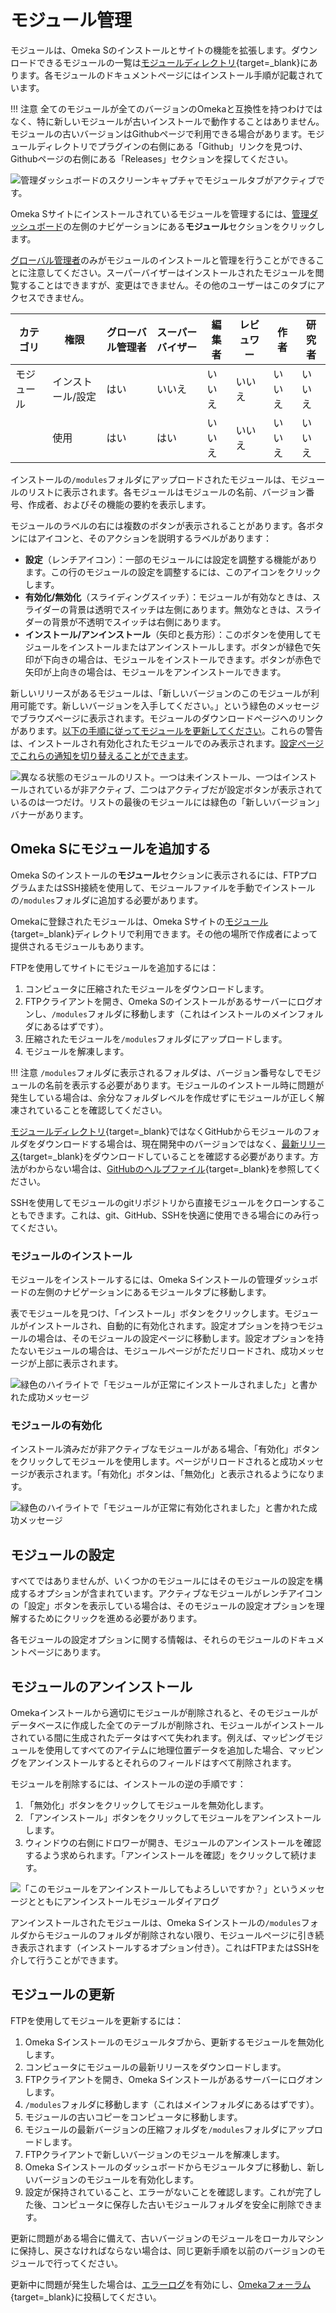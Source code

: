 # モジュール管理

モジュールは、Omeka Sのインストールとサイトの機能を拡張します。ダウンロードできるモジュールの一覧は[モジュールディレクトリ](https://omeka.org/s/modules/){target=_blank}にあります。各モジュールのドキュメントページにはインストール手順が記載されています。

!!! 注意
    全てのモジュールが全てのバージョンのOmekaと互換性を持つわけではなく、特に新しいモジュールが古いインストールで動作することはありません。モジュールの古いバージョンはGithubページで利用できる場合があります。モジュールディレクトリでプラグインの右側にある「Github」リンクを見つけ、Githubページの右側にある「Releases」セクションを探してください。

![管理ダッシュボードのスクリーンキャプチャでモジュールタブがアクティブです。](modulesfiles/modules_browse.png)

Omeka Sサイトにインストールされているモジュールを管理するには、[管理ダッシュボード](../admin-dashboard.md)の左側のナビゲーションにある**モジュール**セクションをクリックします。

[グローバル管理者](../admin/users.md)のみがモジュールのインストールと管理を行うことができることに注意してください。スーパーバイザーはインストールされたモジュールを閲覧することはできますが、変更はできません。その他のユーザーはこのタブにアクセスできません。

| カテゴリ | 権限 | グローバル管理者 | スーパーバイザー | 編集者 | レビュワー | 作者 | 研究者 |
|-----|-----|---|---|---|---|---|---|
| モジュール | インストール/設定 | はい | いいえ | いいえ | いいえ | いいえ | いいえ |
|  | 使用 | はい | はい | いいえ | いいえ | いいえ | いいえ |

インストールの`/modules`フォルダにアップロードされたモジュールは、モジュールのリストに表示されます。各モジュールはモジュールの名前、バージョン番号、作成者、およびその機能の要約を表示します。

モジュールのラベルの右には複数のボタンが表示されることがあります。各ボタンにはアイコンと、そのアクションを説明するラベルがあります：

- **設定**（レンチアイコン）：一部のモジュールには設定を調整する機能があります。この行のモジュールの設定を調整するには、このアイコンをクリックします。
- **有効化/無効化**（スライディングスイッチ）：モジュールが有効なときは、スライダーの背景は透明でスイッチは左側にあります。無効なときは、スライダーの背景が不透明でスイッチは右側にあります。
- **インストール/アンインストール**（矢印と長方形）：このボタンを使用してモジュールをインストールまたはアンインストールします。ボタンが緑色で矢印が下向きの場合は、モジュールをインストールできます。ボタンが赤色で矢印が上向きの場合は、モジュールをアンインストールできます。

新しいリリースがあるモジュールは、「新しいバージョンのこのモジュールが利用可能です。新しいバージョンを入手してください。」という緑色のメッセージでブラウズページに表示されます。モジュールのダウンロードページへのリンクがあります。[以下の手順に従ってモジュールを更新してください](#モジュールの更新)。これらの警告は、インストールされ有効化されたモジュールでのみ表示されます。[設定ページでこれらの通知を切り替えることができます](../admin/settings.md#general)。

![異なる状態のモジュールのリスト。一つは未インストール、一つはインストールされているが非アクティブ、二つはアクティブだが設定ボタンが表示されているのは一つだけ。リストの最後のモジュールには緑色の「新しいバージョン」バナーがあります。](modulesfiles/modules_updatemsg.png)

## Omeka Sにモジュールを追加する
Omeka Sのインストールの**モジュール**セクションに表示されるには、FTPプログラムまたはSSH接続を使用して、モジュールファイルを手動でインストールの`/modules`フォルダに追加する必要があります。

Omekaに登録されたモジュールは、Omeka Sサイトの[モジュール](https://omeka.org/s/modules/){target=_blank}ディレクトリで利用できます。その他の場所で作成者によって提供されるモジュールもあります。

FTPを使用してサイトにモジュールを追加するには：

1. コンピュータに圧縮されたモジュールをダウンロードします。
1. FTPクライアントを開き、Omeka Sのインストールがあるサーバーにログオンし、`/modules`フォルダに移動します（これはインストールのメインフォルダにあるはずです）。
1. 圧縮されたモジュールを`/modules`フォルダにアップロードします。
1. モジュールを解凍します。

!!! 注意
    `/modules`フォルダに表示されるフォルダは、バージョン番号なしでモジュールの名前を表示する必要があります。モジュールのインストール時に問題が発生している場合は、余分なフォルダレベルを作成せずにモジュールが正しく解凍されていることを確認してください。

[モジュールディレクトリ](https://omeka.org/s/modules/){target=_blank}ではなくGitHubからモジュールのフォルダをダウンロードする場合は、現在開発中のバージョンではなく、[最新リリース](https://help.github.com/en/articles/linking-to-releases){target=_blank}をダウンロードしていることを確認する必要があります。方法がわからない場合は、[GitHubのヘルプファイル](https://help.github.com/en){target=_blank}を参照してください。

SSHを使用してモジュールのgitリポジトリから直接モジュールをクローンすることもできます。これは、git、GitHub、SSHを快適に使用できる場合にのみ行ってください。

### モジュールのインストール
モジュールをインストールするには、Omeka Sインストールの管理ダッシュボードの左側のナビゲーションにあるモジュールタブに移動します。

表でモジュールを見つけ、「インストール」ボタンをクリックします。モジュールがインストールされ、自動的に有効化されます。設定オプションを持つモジュールの場合は、そのモジュールの設定ページに移動します。設定オプションを持たないモジュールの場合は、モジュールページがただリロードされ、成功メッセージが上部に表示されます。

![緑色のハイライトで「モジュールが正常にインストールされました」と書かれた成功メッセージ](modulesfiles/modules_insuccess.png)

### モジュールの有効化

インストール済みだが非アクティブなモジュールがある場合、「有効化」ボタンをクリックしてモジュールを使用します。ページがリロードされると成功メッセージが表示されます。「有効化」ボタンは、「無効化」と表示されるようになります。

![緑色のハイライトで「モジュールが正常に有効化されました」と書かれた成功メッセージ](modulesfiles/modules_acsuccess.png)

## モジュールの設定
すべてではありませんが、いくつかのモジュールにはそのモジュールの設定を構成するオプションが含まれています。アクティブなモジュールがレンチアイコンの「設定」ボタンを表示している場合は、そのモジュールの設定オプションを理解するためにクリックを進める必要があります。

各モジュールの設定オプションに関する情報は、それらのモジュールのドキュメントページにあります。

## モジュールのアンインストール

Omekaインストールから適切にモジュールが削除されると、そのモジュールがデータベースに作成した全てのテーブルが削除され、モジュールがインストールされている間に生成されたデータはすべて失われます。例えば、マッピングモジュールを使用してすべてのアイテムに地理位置データを追加した場合、マッピングをアンインストールするとそれらのフィールドはすべて削除されます。

モジュールを削除するには、インストールの逆の手順です：

1. 「無効化」ボタンをクリックしてモジュールを無効化します。
1. 「アンインストール」ボタンをクリックしてモジュールをアンインストールします。
1. ウィンドウの右側にドロワーが開き、モジュールのアンインストールを確認するよう求められます。「アンインストールを確認」をクリックして続けます。

![「このモジュールをアンインストールしてもよろしいですか？」というメッセージとともにアンインストールモジュールダイアログ](modulesfiles/modules_confirmuninstall.png)

アンインストールされたモジュールは、Omeka Sインストールの`/modules`フォルダからモジュールのフォルダが削除されない限り、モジュールページに引き続き表示されます（インストールするオプション付き）。これはFTPまたはSSHを介して行うことができます。

## モジュールの更新
FTPを使用してモジュールを更新するには：

1. Omeka Sインストールのモジュールタブから、更新するモジュールを無効化します。
1. コンピュータにモジュールの最新リリースをダウンロードします。
1. FTPクライアントを開き、Omeka Sインストールがあるサーバーにログオンします。
1. `/modules`フォルダに移動します（これはメインフォルダにあるはずです）。
1. モジュールの古いコピーをコンピュータに移動します。
1. モジュールの最新バージョンの圧縮フォルダを`/modules`フォルダにアップロードします。
1. FTPクライアントで新しいバージョンのモジュールを解凍します。
1. Omeka Sインストールのダッシュボードからモジュールタブに移動し、新しいバージョンのモジュールを有効化します。
1. 設定が保持されていること、エラーがないことを確認します。これが完了した後、コンピュータに保存した古いモジュールフォルダを安全に削除できます。

更新に問題がある場合に備えて、古いバージョンのモジュールをローカルマシンに保持し、戻さなければならない場合は、同じ更新手順を以前のバージョンのモジュールで行ってください。

更新中に問題が発生した場合は、[エラーログ](../errorLogging)を有効にし、[Omekaフォーラム](https://forum.omeka.org/c/omeka-s/modules){target=_blank}に投稿してください。